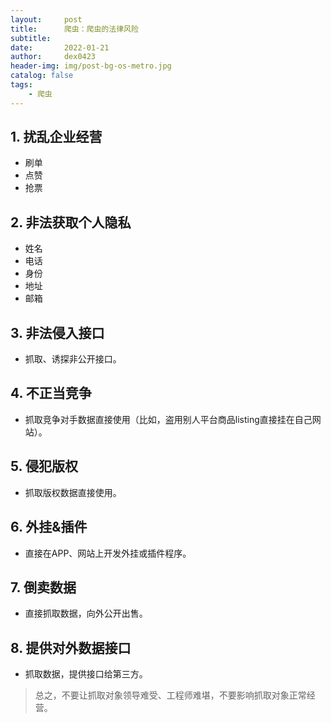 ```yaml
---
layout:     post
title:      爬虫：爬虫的法律风险
subtitle:   
date:       2022-01-21
author:     dex0423
header-img: img/post-bg-os-metro.jpg
catalog: false
tags:
    - 爬虫
---
```



## 1. 扰乱企业经营
- 刷单
- 点赞
- 抢票
## 2. 非法获取个人隐私
- 姓名
- 电话
- 身份
- 地址
- 邮箱
## 3. 非法侵入接口
- 抓取、诱探非公开接口。
## 4. 不正当竞争
- 抓取竞争对手数据直接使用（比如，盗用别人平台商品listing直接挂在自己网站）。
## 5. 侵犯版权
- 抓取版权数据直接使用。
## 6. 外挂&插件
- 直接在APP、网站上开发外挂或插件程序。
## 7. 倒卖数据
- 直接抓取数据，向外公开出售。
## 8. 提供对外数据接口
- 抓取数据，提供接口给第三方。

>总之，不要让抓取对象领导难受、工程师难堪，不要影响抓取对象正常经营。